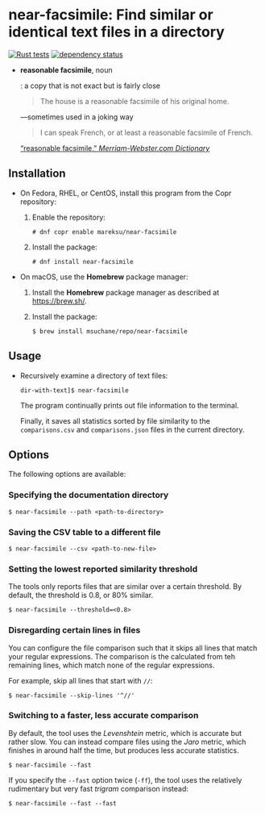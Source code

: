 # near-facsimile: Find similar or identical text files in a directory

[![Rust tests](https://github.com/msuchane/near-facsimile/actions/workflows/rust-tests.yml/badge.svg)](https://github.com/msuchane/near-facsimile/actions/workflows/rust-tests.yml)
[![dependency status](https://deps.rs/repo/github/msuchane/near-facsimile/status.svg)](https://deps.rs/repo/github/msuchane/near-facsimile)

* **reasonable facsimile**, noun

    : a copy that is not exact but is fairly close

    > The house is a reasonable facsimile of his original home.

    —sometimes used in a joking way

    > I can speak French, or at least a reasonable facsimile of French.

    [“reasonable facsimile,” _Merriam-Webster.com Dictionary_](https://www.merriam-webster.com/dictionary/reasonable%20facsimile)

## Installation

* On Fedora, RHEL, or CentOS, install this program from the Copr repository:

    1. Enable the repository:

        ```
        # dnf copr enable mareksu/near-facsimile
        ```

    2. Install the package:

        ```
        # dnf install near-facsimile
        ```

* On macOS, use the **Homebrew** package manager:

    1. Install the **Homebrew** package manager as described at <https://brew.sh/>.

    2. Install the package:

        ```
        $ brew install msuchane/repo/near-facsimile
        ```

## Usage

* Recursively examine a directory of text files:

    ```
    dir-with-text]$ near-facsimile
    ```

    The program continually prints out file information to the terminal.

    Finally, it saves all statistics sorted by file similarity to the `comparisons.csv` and `comparisons.json` files in the current directory.

## Options

The following options are available:

### Specifying the documentation directory

```
$ near-facsimile --path <path-to-directory>
```

### Saving the CSV table to a different file

```
$ near-facsimile --csv <path-to-new-file>
```

### Setting the lowest reported similarity threshold

The tools only reports files that are similar over a certain threshold. By default, the threshold is 0.8, or 80% similar.

```
$ near-facsimile --threshold=<0.8>
```

### Disregarding certain lines in files

You can configure the file comparison such that it skips all lines that match your regular expressions. The comparison is the calculated from teh remaining lines, which match none of the regular expressions.

For example, skip all lines that start with `//`:

```
$ near-facsimile --skip-lines '^//'
```

### Switching to a faster, less accurate comparison

By default, the tool uses the _Levenshtein_ metric, which is accurate but rather slow. You can instead compare files using the _Jaro_ metric, which finishes in around half the time, but produces less accurate statistics.

```
$ near-facsimile --fast
```

If you specify the `--fast` option twice (`-ff`), the tool uses the relatively rudimentary but very fast _trigram_ comparison instead:

```
$ near-facsimile --fast --fast
```
